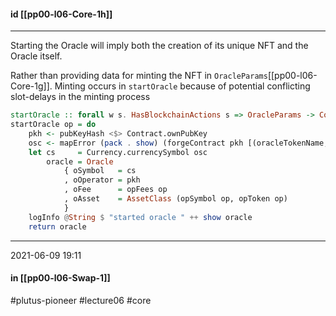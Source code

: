 #### id [[pp00-l06-Core-1h]]
---
Starting the Oracle will imply both the creation of its unique NFT and the Oracle itself.

Rather than providing data for minting the NFT in `OracleParams`[[pp00-l06-Core-1g]]. Minting occurs in `startOracle` because of potential conflicting slot-delays in the minting process

```haskell
startOracle :: forall w s. HasBlockchainActions s => OracleParams -> Contract w s Text Oracle
startOracle op = do
    pkh <- pubKeyHash <$> Contract.ownPubKey
    osc <- mapError (pack . show) (forgeContract pkh [(oracleTokenName, 1)] :: Contract w s CurrencyError OneShotCurrency)
    let cs     = Currency.currencySymbol osc
        oracle = Oracle
            { oSymbol   = cs
            , oOperator = pkh
            , oFee      = opFees op
            , oAsset    = AssetClass (opSymbol op, opToken op)
            }
    logInfo @String $ "started oracle " ++ show oracle
    return oracle
```

---
2021-06-09 19:11
#### in [[pp00-l06-Swap-1]]

#plutus-pioneer #lecture06 #core 